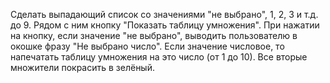 Сделать выпадающий список со значениями "не выбрано", 1, 2, 3 и т.д. до 9. Рядом с ним кнопку "Показать таблицу умножения".
При нажатии на кнопку, если значение "не выбрано", выводить пользователю в окошке фразу "Не выбрано число".
Если значение числовое, то напечатать таблицу умножения на это число (от 1 до 10).
Все вторые множители покрасить в зелёный.
